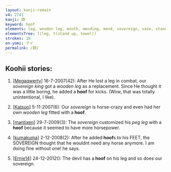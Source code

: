 ```yaml
---
layout: kanji-remain
v4: 2741
kanji: 蹄
keyword: hoof
elements: leg, wooden leg, mouth, mending, mend, sovereign, vase, stand up, top hat, apron, crown, towel
elementsTree: l(leg, t(stand up, towel))
strokes: 16
on-yomi: テイ
permalink: /蹄/
---
```


## Koohii stories: 

1) [<a href="http://kanji.koohii.com/profile/Megaqwerty">Megaqwerty</a>] 16-7-2007(42): After He lost a leg in combat, our <em>sovereign king</em> got a <em>wooden leg</em> as a replacement. Since He thought it was a little boring, he added a<strong> hoof</strong> for kicks. (Wow, that was totally unintentional, I like).

2) [<a href="http://kanji.koohii.com/profile/Katsuo">Katsuo</a>] 5-11-2007(6): Our <em>sovereign</em> is horse-crazy and even had her own <em>wooden leg</em> fitted with a<strong> hoof</strong>.

3) [<a href="http://kanji.koohii.com/profile/mantixen">mantixen</a>] 29-7-2009(3): The <em>sovereign</em> customized his <em>peg leg</em> with a<strong> hoof</strong> because it seemed to have more horsepower.

4) [<a href="http://kanji.koohii.com/profile/kumakuma">kumakuma</a>] 2-12-2008(2): After he added<strong> hoof</strong>s to his FEET, the SOVEREIGN thought that he wouldnt need any horse anymore. I am doing fine without one! he says.

5) [<a href="http://kanji.koohii.com/profile/Ernie14">Ernie14</a>] 24-12-2012(): The devil has a<strong> hoof</strong> on his leg and so does our sovereign.

